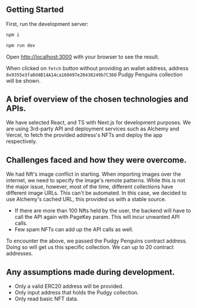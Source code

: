 ## Getting Started
First, run the development server:

```bash
npm i

npm run dev
```
Open [http://localhost:3000](http://localhost:3000) with your browser to see the result.

When clicked on `fetch` button without providing an wallet address, address `0x9355e3fa0d4B14A14ca160497e20438249b7C360` Pudgy Penguins collection will be shown. 

## A brief overview of the chosen technologies and APIs.

We have selected React, and TS with Next.js for development purposes. We are using 3rd-party API and deployment services such as Alchemy and Vercel, to fetch the provided address's NFTs and deploy the app respectively.

## Challenges faced and how they were overcome.

We had Nft's image conflict in starting. When importing images over the internet, we need to specify the image's remote patterns. While this is not the major issue, however, most of the time, different collections have different image URLs. This can't be automated. In this case, we decided to use Alchemy's cached URL, this provided us with a stable source.

- If there are more than 100 Nfts held by the user, the backend will have to call the API again with PageKey param. This will incur unwanted API calls.
- Few spam NFTs can add up the API calls as well.

To encounter the above, we passed the Pudgy Penguins contract address. Doing so will get us this specific collection. We can up to 20 contract addresses.


## Any assumptions made during development.
- Only a valid ERC20 address will be provided.
- Only input address that holds the Pudgy collection.
- Only read basic NFT data.